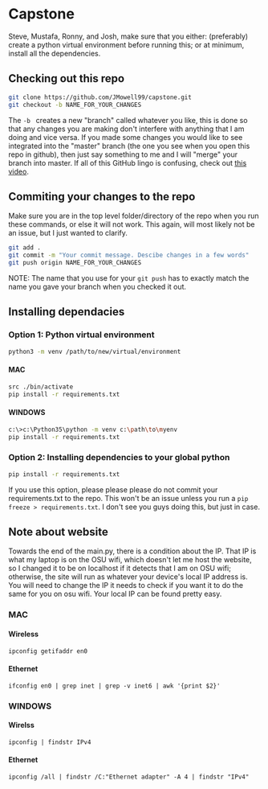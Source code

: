 # Capstone
Steve, Mustafa, Ronny, and Josh, make sure that you either: (preferably) create a python virtual environment before running this; or at minimum, install all the dependencies.

## Checking out this repo
```bash
git clone https://github.com/JMowell99/capstone.git
git checkout -b NAME_FOR_YOUR_CHANGES
```
The ```-b ``` creates a new "branch" called whatever you like, this is done so that any changes you are making don't interfere with anything that I am doing and vice versa.  If you made some changes you would like to see integrated into the "master" branch (the one you see when you open this repo in github), then just say something to me and I will "merge" your branch into master. If all of this GitHub lingo is confusing, check out [this video](https://www.youtube.com/watch?v=j7YDbrS9I48&ab_channel=RobertChatfield).

## Commiting your changes to the repo
Make sure you are in the top level folder/directory of the repo when you run these commands, or else it will not work. This again, will most likely not be an issue, but I just wanted to clarify.
```bash
git add .
git commit -m "Your commit message. Descibe changes in a few words"
git push origin NAME_FOR_YOUR_CHANGES
```
NOTE: The name that you use for your ```git push``` has to exactly match the name you gave your branch when you checked it out.

## Installing dependacies
### Option 1: Python virtual environment
```bash
python3 -m venv /path/to/new/virtual/environment
```
#### MAC
```bash
src ./bin/activate
pip install -r requirements.txt
```
#### WINDOWS
```bash
c:\>c:\Python35\python -m venv c:\path\to\myenv
pip install -r requirements.txt
```

### Option 2: Installing dependencies to your global python
```bash
pip install -r requirements.txt
```
If you use this option, please please please do not commit your requirements.txt to the repo.  This won't be an issue unless you run a ```pip freeze > requirements.txt```. I don't see you guys doing this, but just in case.

## Note about website
Towards the end of the main.py, there is a condition about the IP. That IP is what my laptop is on the OSU wifi, which doesn't let me host the website, so I changed it to be on localhost if it detects that I am on OSU wifi; otherwise, the site will run as whatever your device's local IP address is.  You will need to change the IP it needs to check if you want it to do the same for you on osu wifi. Your local IP can be found pretty easy.

### MAC
#### Wireless
```ipconfig getifaddr en0 ```

#### Ethernet
```ifconfig en0 | grep inet | grep -v inet6 | awk '{print $2}'  ```

### WINDOWS
#### Wirelss
```ipconfig | findstr IPv4 ```
#### Ethernet
```ipconfig /all | findstr /C:"Ethernet adapter" -A 4 | findstr "IPv4" ```
